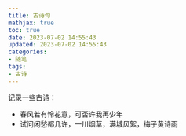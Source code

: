 ```yaml
---
title: 古诗句
mathjax: true
toc: true
date: 2023-07-02 14:55:43
updated: 2023-07-02 14:55:43
categories:
- 随笔
tags:
- 古诗
---
```

记录一些古诗：
<!--more-->

- 春风若有怜花意，可否许我再少年
- 试问闲愁都几许，一川烟草，满城风絮，梅子黄诗雨